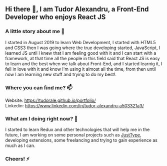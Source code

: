 ## Hi there 👋, I am Tudor Alexandru, a Front-End Developer who enjoys React JS

### A little story about me 💬
I started in August 2019 to learn Web Development, I started with HTML5 and CSS3 then I was going where the true developing started, JavaScript, I learned JS until I knew that I am feeling good with it and I can start with a framework, at that time all the people in this field said that React JS is easy to learn and the best when we talk about Front-End, and I started learnig it, I fell in love with it and know I'm using it almost all the time, from then until now I am learning new stuff and trying to do my best!.

### Where you can find me? 📫
Website: https://tudorale.github.io/portfolio/<br/>
Linkedin: https://www.linkedin.com/in/tudor-alexandru-a503321a3/

### What am I doing right now? 🌱
I started to learn Redux and other technologies that will help me in the future, I am working on some personal projects such as <a href="https://github.com/tudorale/justtype" target="_blank" rel="noreferrer">JustType</a>, developing extensions, some freelancing and trying to gain experience as much as I can.

### Cheers! ⚡

